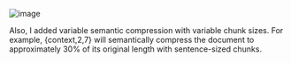 ![image](https://github.com/user-attachments/assets/235ddc4c-4c1b-4d5e-a5ff-f174b306044b)

Also, I added variable semantic compression with variable chunk sizes. For example, {context,2,7} will semantically compress the document to approximately 30% of its original length with sentence-sized chunks.
